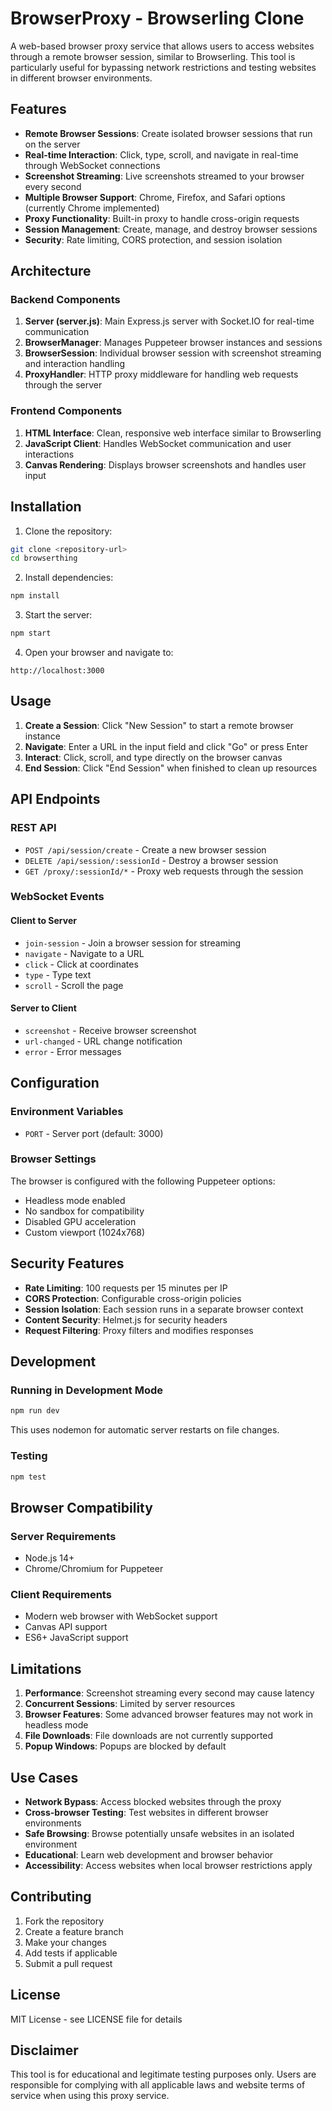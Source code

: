 # BrowserProxy - Browserling Clone

A web-based browser proxy service that allows users to access websites through a remote browser session, similar to Browserling. This tool is particularly useful for bypassing network restrictions and testing websites in different browser environments.

## Features

- **Remote Browser Sessions**: Create isolated browser sessions that run on the server
- **Real-time Interaction**: Click, type, scroll, and navigate in real-time through WebSocket connections
- **Screenshot Streaming**: Live screenshots streamed to your browser every second
- **Multiple Browser Support**: Chrome, Firefox, and Safari options (currently Chrome implemented)
- **Proxy Functionality**: Built-in proxy to handle cross-origin requests
- **Session Management**: Create, manage, and destroy browser sessions
- **Security**: Rate limiting, CORS protection, and session isolation

## Architecture

### Backend Components

1. **Server (server.js)**: Main Express.js server with Socket.IO for real-time communication
2. **BrowserManager**: Manages Puppeteer browser instances and sessions
3. **BrowserSession**: Individual browser session with screenshot streaming and interaction handling
4. **ProxyHandler**: HTTP proxy middleware for handling web requests through the server

### Frontend Components

1. **HTML Interface**: Clean, responsive web interface similar to Browserling
2. **JavaScript Client**: Handles WebSocket communication and user interactions
3. **Canvas Rendering**: Displays browser screenshots and handles user input

## Installation

1. Clone the repository:
```bash
git clone <repository-url>
cd browserthing
```

2. Install dependencies:
```bash
npm install
```

3. Start the server:
```bash
npm start
```

4. Open your browser and navigate to:
```
http://localhost:3000
```

## Usage

1. **Create a Session**: Click "New Session" to start a remote browser instance
2. **Navigate**: Enter a URL in the input field and click "Go" or press Enter
3. **Interact**: Click, scroll, and type directly on the browser canvas
4. **End Session**: Click "End Session" when finished to clean up resources

## API Endpoints

### REST API

- `POST /api/session/create` - Create a new browser session
- `DELETE /api/session/:sessionId` - Destroy a browser session
- `GET /proxy/:sessionId/*` - Proxy web requests through the session

### WebSocket Events

#### Client to Server
- `join-session` - Join a browser session for streaming
- `navigate` - Navigate to a URL
- `click` - Click at coordinates
- `type` - Type text
- `scroll` - Scroll the page

#### Server to Client
- `screenshot` - Receive browser screenshot
- `url-changed` - URL change notification
- `error` - Error messages

## Configuration

### Environment Variables

- `PORT` - Server port (default: 3000)

### Browser Settings

The browser is configured with the following Puppeteer options:
- Headless mode enabled
- No sandbox for compatibility
- Disabled GPU acceleration
- Custom viewport (1024x768)

## Security Features

- **Rate Limiting**: 100 requests per 15 minutes per IP
- **CORS Protection**: Configurable cross-origin policies
- **Session Isolation**: Each session runs in a separate browser context
- **Content Security**: Helmet.js for security headers
- **Request Filtering**: Proxy filters and modifies responses

## Development

### Running in Development Mode

```bash
npm run dev
```

This uses nodemon for automatic server restarts on file changes.

### Testing

```bash
npm test
```

## Browser Compatibility

### Server Requirements
- Node.js 14+
- Chrome/Chromium for Puppeteer

### Client Requirements
- Modern web browser with WebSocket support
- Canvas API support
- ES6+ JavaScript support

## Limitations

1. **Performance**: Screenshot streaming every second may cause latency
2. **Concurrent Sessions**: Limited by server resources
3. **Browser Features**: Some advanced browser features may not work in headless mode
4. **File Downloads**: File downloads are not currently supported
5. **Popup Windows**: Popups are blocked by default

## Use Cases

- **Network Bypass**: Access blocked websites through the proxy
- **Cross-browser Testing**: Test websites in different browser environments
- **Safe Browsing**: Browse potentially unsafe websites in an isolated environment
- **Educational**: Learn web development and browser behavior
- **Accessibility**: Access websites when local browser restrictions apply

## Contributing

1. Fork the repository
2. Create a feature branch
3. Make your changes
4. Add tests if applicable
5. Submit a pull request

## License

MIT License - see LICENSE file for details

## Disclaimer

This tool is for educational and legitimate testing purposes only. Users are responsible for complying with all applicable laws and website terms of service when using this proxy service.
